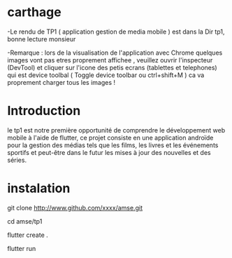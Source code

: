 # carthage

-Le rendu de TP1 ( application gestion de media mobile ) est dans la Dir tp1, bonne lecture monsieur 


-Remarque :
lors de la visualisation de l'application avec Chrome quelques images vont pas etres proprement affichee , veuillez ouvrir l'inspecteur (DevTool) et cliquer sur l'icone des petis ecrans (tablettes et telephones) qui est device toolbal ( Toggle device toolbar ou ctrl+shift+M ) ca va proprement charger tous les images !

# Introduction

le tp1 est notre première opportunité de comprendre le développement web mobile à l'aide de flutter, ce projet consiste en une application androïde pour la gestion des médias tels que les films, les livres et les événements sportifs et peut-être dans le futur les mises à jour des nouvelles et des séries. 

# instalation
git clone http://www.github.com/xxxx/amse.git

cd amse/tp1

flutter create .

flutter run

